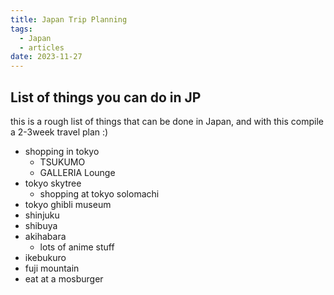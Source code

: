 ```yaml
---
title: Japan Trip Planning
tags:
  - Japan
  - articles
date: 2023-11-27
---
```

## List of things you can do in JP
this is a rough list of things that can be done in Japan, and with this compile a 2-3week travel plan :)
- shopping in tokyo
	- TSUKUMO
	- GALLERIA Lounge
- tokyo skytree
	- shopping at tokyo solomachi
- tokyo ghibli museum
- shinjuku
- shibuya
- akihabara
	- lots of anime stuff
- ikebukuro
- fuji mountain
- eat at a mosburger